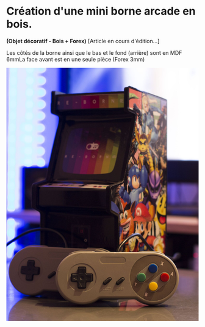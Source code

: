 # Création d'une mini borne arcade en bois.

**\(Objet décoratif - Bois + Forex\)** \[Article en cours d'édition...\] 

Les côtés de la borne ainsi que le bas et le fond \(arrière\) sont en MDF 6mmLa face avant est en une seule pièce \(Forex 3mm\)



![](../.gitbook/assets/image%20%2879%29.png)

